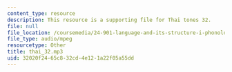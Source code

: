 ```yaml
---
content_type: resource
description: This resource is a supporting file for Thai tones 32.
file: null
file_location: /coursemedia/24-901-language-and-its-structure-i-phonology-fall-2010/32020f2465c832cd4e121a22f05a55dd_thai_32.mp3
file_type: audio/mpeg
resourcetype: Other
title: thai_32.mp3
uid: 32020f24-65c8-32cd-4e12-1a22f05a55dd
---
```

